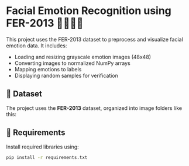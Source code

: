 # Facial Emotion Recognition using FER-2013 🧠😐😊😠

This project uses the FER-2013 dataset to preprocess and visualize facial emotion data. It includes:

- Loading and resizing grayscale emotion images (48x48)
- Converting images to normalized NumPy arrays
- Mapping emotions to labels
- Displaying random samples for verification

## 📂 Dataset

The project uses the **FER-2013** dataset, organized into image folders like this:

## 🧪 Requirements

Install required libraries using:

```bash
pip install -r requirements.txt

